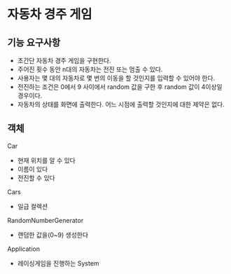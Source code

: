 # 자동차 경주 게임
## 기능 요구사항
- 초간단 자동차 경주 게임을 구현한다.
- 주어진 횟수 동안 n대의 자동차는 전진 또는 멈출 수 있다.
- 사용자는 몇 대의 자동차로 몇 번의 이동을 할 것인지를 입력할 수 있어야 한다.
- 전진하는 조건은 0에서 9 사이에서 random 값을 구한 후 random 값이 4이상일 경우이다.
- 자동차의 상태를 화면에 출력한다. 어느 시점에 출력할 것인지에 대한 제약은 없다.

## 객체 
Car
- 현재 위치를 알 수 있다
- 이름이 있다
- 전진할 수 있다

Cars
- 일급 컬렉션

RandomNumberGenerator
- 랜덤한 값을(0~9) 생성한다

Application
- 레이싱게임을 진행하는 System


